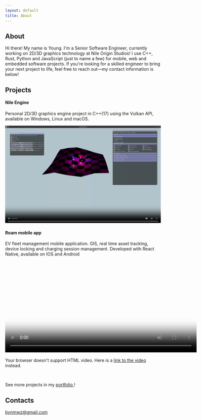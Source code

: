 ```yaml
---
layout: default
title: About
---
```

## About
Hi there! My name is Young. I'm a Senior Software Engineer, currently working on 2D/3D graphics technology at Nile Origin Studios!
I use C++, Rust, Python and JavaScript (just to name a few) for mobile, web and embedded software projects. If you're looking for a skilled engineer to bring your next project to life, feel free to reach out—my contact information is below!

## Projects

#### Nile Engine
Personal 2D/3D graphics engine project in C++(17) using the Vulkan API, available on Windows, Linux and macOS.

<img src="/images/nile_thumb.png" alt="Nile Show Off" width="620">


#### Roam mobile app
EV fleet management mobile application. GIS, real time asset tracking, device locking and charging session management. Developed with React Native, available on IOS and Android
<video controls width="620" poster="/images/roam_app.jpg">
  <source src="/images/roam_app.webm" type="video/webm" />
  <p>
    Your browser doesn't support HTML video. Here is a
    <a href="/images/roam_app.webm" download="roam_app.webm">link to the video</a> instead.
  </p>
</video>

<br/>


See more projects in my <a href="https://bynmz.github.io/images/Ben_Young_Mwanzia_portfolio.pdf"> portfolio </a>!

<!-- ## Resume

- <a href="https://bynmz.github.io/images/Ben_Young_Mwanzia_Resume.pdf" target="_blank">Link</a> -->

## Contacts

bynmwz@gmail.com